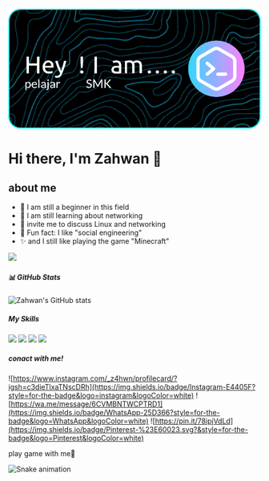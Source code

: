 ![Header](./aset/github-header-image.png)
# Hi there, I'm Zahwan 👋  

## about me
- 🔭 I am still a beginner in this field
- 🌱 I am still learning about networking   
- 💬 invite me to discuss Linux and networking
- 🎲 Fun fact: I like "social engineering"
- ✨ and I still like playing the game "Minecraft"

<img src="https://media1.giphy.com/media/v1.Y2lkPTc5MGI3NjExMnh1cHJhZ254OTd2ZnF3Z25vODUwNG5tM3I5czYxOTEzdmt4ZXBrMSZlcD12MV9pbnRlcm5hbF9naWZfYnlfaWQmY3Q9Zw/ckr4W2ppxPBeIF8dx4/giphy.gif" width="400">

##### 📊 GitHub Stats  
![Zahwan's GitHub stats](https://github-readme-stats.vercel.app/api?username=Empy-ai09&show_icons=true&theme=tokyonight) 

##### My Skills
<img src="https://img.shields.io/badge/HTML5-E34F26?style=for-the-badge&logo=html5&logoColor=white" />

<img src="https://img.shields.io/badge/CSS3-1572B6?style=for-the-badge&logo=css3&logoColor=white" />

<img src="https://img.shields.io/badge/PHP-777BB4?style=for-the-badge&logo=php&logoColor=white" />

<img src="https://img.shields.io/badge/JavaScript-323330?style=for-the-badge&logo=javascript&logoColor=F7DF1E" />

##### conact with me!
![https://www.instagram.com/_z4hwn/profilecard/?igsh=c3dieTlxaTNscDRh](https://img.shields.io/badge/Instagram-E4405F?style=for-the-badge&logo=instagram&logoColor=white) ![https://wa.me/message/6CVMBNTWCPTRD1](https://img.shields.io/badge/WhatsApp-25D366?style=for-the-badge&logo=WhatsApp&logoColor=white) ![https://pin.it/78ipjVdLd](https://img.shields.io/badge/Pinterest-%23E60023.svg?&style=for-the-badge&logo=Pinterest&logoColor=white)

<p align="left">play game with me👾</p>

<img src="https://raw.githubusercontent.com/Empy-ai09 /Empy-ai09 /output/snake.svg" alt="Snake animation" />

###

<!---
Empy-ai09/Empy-ai09 is a ✨ special ✨ repository because its `README.md` (this file) appears on your GitHub profile.
You can click the Preview link to take a look at your changes.
--->
